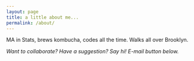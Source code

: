 ```yaml
---
layout: page
title: a little about me...
permalink: /about/
---
```


MA in Stats, brews kombucha, codes all the time.  Walks all over Brooklyn.

_Want to collaborate?  Have a suggestion?  Say hi!  E-mail button below._
